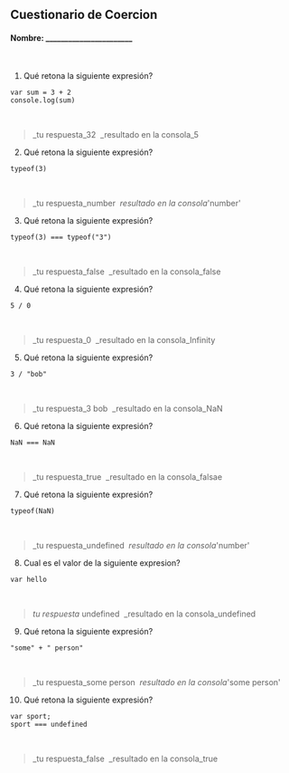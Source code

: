 ## Cuestionario de Coercion
#### Nombre: _______________________
​
1. Qué retona la siguiente expresión?
```
var sum = 3 + 2
console.log(sum)
```
​
> _tu respuesta_32
​
> _resultado en la consola_5
​
2. Qué retona la siguiente expresión?
```
typeof(3)
```
​
> _tu respuesta_number
​
> _resultado en la consola_'number'
​
3. Qué retona la siguiente expresión?
```
typeof(3) === typeof("3")
```
​
> _tu respuesta_false
​
> _resultado en la consola_false
​
4. Qué retona la siguiente expresión?
```
5 / 0
```
​
> _tu respuesta_0
​
> _resultado en la consola_Infinity
​
5. Qué retona la siguiente expresión?
```
3 / "bob"
```
​
> _tu respuesta_3 bob
​
> _resultado en la consola_NaN
​
6. Qué retona la siguiente expresión?
```
NaN === NaN
```
​
> _tu respuesta_true
​
> _resultado en la consola_falsae
​
7. Qué retona la siguiente expresión?
```
typeof(NaN)
```
​
> _tu respuesta_undefined
​
> _resultado en la consola_'number'
​
8. Cual es el valor de la siguiente expresion?
```
var hello
```
​
> _tu respuesta_ undefined
​
> _resultado en la consola_undefined
​
9. Qué retona la siguiente expresión?
```
"some" + " person"
```
​
> _tu respuesta_some person
​
> _resultado en la consola_'some person'
​
10. Qué retona la siguiente expresión?
```
var sport; 
sport === undefined
```
​
> _tu respuesta_false
​
> _resultado en la consola_true